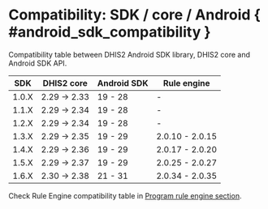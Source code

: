 # Compatibility: SDK / core / Android { #android_sdk_compatibility }

Compatibility table between DHIS2 Android SDK library, DHIS2 core and Android SDK API.

| SDK      | DHIS2 core       | Android SDK | Rule engine       |
|-|-|-|-|
| 1.0.X    | 2.29 -> 2.33     | 19 - 28     | -                 |
| 1.1.X    | 2.29 -> 2.34     | 19 - 28     | -                 |
| 1.2.X    | 2.29 -> 2.34     | 19 - 28     | -                 |
| 1.3.X    | 2.29 -> 2.35     | 19 - 29     | 2.0.10 - 2.0.15   |
| 1.4.X    | 2.29 -> 2.36     | 19 - 29     | 2.0.17 - 2.0.20   |
| 1.5.X    | 2.29 -> 2.37     | 19 - 29     | 2.0.25 - 2.0.27   |
| 1.6.X    | 2.30 -> 2.38     | 21 - 31     | 2.0.34 - 2.0.35   |

Check Rule Engine compatibility table in [Program rule engine section](#android_sdk_program_rule_engine).